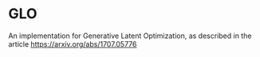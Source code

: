 # GLO
An implementation for Generative Latent Optimization, as described in the article https://arxiv.org/abs/1707.05776
